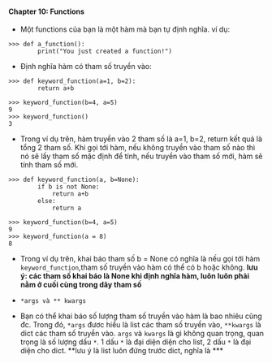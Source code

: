 #### Chapter 10: Functions
- Một functions của bạn là một hàm mà bạn tự định nghĩa. ví dụ:
```
>>> def a_function():
        print("You just created a function!")
```
- Định nghĩa hàm có tham số truyền vào:
```
>>> def keyword_function(a=1, b=2):
        return a+b

>>> keyword_function(b=4, a=5)
9
>>> keyword_function()
3
```
- Trong ví dụ trên, hàm truyền vào 2 tham số là a=1, b=2, return kết quả là tổng 2 tham số. Khi gọi tới hàm, nếu không truyền vào tham số nào thì nó sẽ lấy tham số mặc định để tính, nếu truyền vào tham số mới, hàm sẽ tính tham số mới.

```
>>> def keyword_function(a, b=None):
        if b is not None:
            return a+b
        else:
            return a

>>> keyword_function(b=4, a=5)
9
>>> keyword_function(a = 8)
8
```
- Trong ví dụ trên, khai báo tham số b = None có nghĩa là nếu gọi tới hàm `keyword_function`,tham số truyền vào hàm có thể có b hoặc không. **lưu ý: các tham số khai báo là None khi định nghĩa hàm, luôn luôn phải nằm ở cuối cùng trong dãy tham số**

- `*args và ** kwargs`
- Bạn có thể khai báo số lượng tham số truyền vào hàm là bao nhiêu cũng đc. Trong đó, `*args` đươc hiểu là list các tham số truyền vào, `**kwargs` là dict các tham số truyền vào. `args` và `kwargs` là gì không quan trọng, quan trọng là số lượng dấu `*`. 1 dấu `*` là đại diện diện cho list, 2 dấu `*` là đại diện cho dict. **lưu ý là list luôn đứng trước dict, nghĩa là ***
